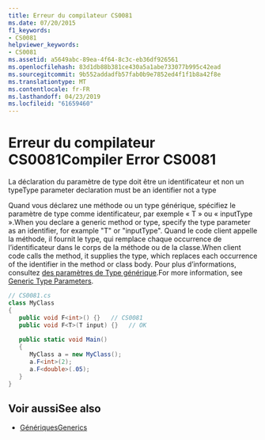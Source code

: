 ```yaml
---
title: Erreur du compilateur CS0081
ms.date: 07/20/2015
f1_keywords:
- CS0081
helpviewer_keywords:
- CS0081
ms.assetid: a5649abc-89ea-4f64-8c3c-eb36df926561
ms.openlocfilehash: 83d1db88b381ce430a5a1abe733077b995c42ead
ms.sourcegitcommit: 9b552addadfb57fab0b9e7852ed4f1f1b8a42f8e
ms.translationtype: MT
ms.contentlocale: fr-FR
ms.lasthandoff: 04/23/2019
ms.locfileid: "61659460"
---
```

# <a name="compiler-error-cs0081"></a><span data-ttu-id="9d606-102">Erreur du compilateur CS0081</span><span class="sxs-lookup"><span data-stu-id="9d606-102">Compiler Error CS0081</span></span>
<span data-ttu-id="9d606-103">La déclaration du paramètre de type doit être un identificateur et non un type</span><span class="sxs-lookup"><span data-stu-id="9d606-103">Type parameter declaration must be an identifier not a type</span></span>  
  
 <span data-ttu-id="9d606-104">Quand vous déclarez une méthode ou un type générique, spécifiez le paramètre de type comme identificateur, par exemple « T » ou « inputType ».</span><span class="sxs-lookup"><span data-stu-id="9d606-104">When you declare a generic method or type, specify the type parameter as an identifier, for example "T" or "inputType".</span></span> <span data-ttu-id="9d606-105">Quand le code client appelle la méthode, il fournit le type, qui remplace chaque occurrence de l’identificateur dans le corps de la méthode ou de la classe.</span><span class="sxs-lookup"><span data-stu-id="9d606-105">When client code calls the method, it supplies the type, which replaces each occurrence of the identifier in the method or class body.</span></span> <span data-ttu-id="9d606-106">Pour plus d’informations, consultez [des paramètres de Type générique](../../csharp/programming-guide/generics/generic-type-parameters.md).</span><span class="sxs-lookup"><span data-stu-id="9d606-106">For more information, see [Generic Type Parameters](../../csharp/programming-guide/generics/generic-type-parameters.md).</span></span>  
  
```csharp  
// CS0081.cs  
class MyClass  
{  
   public void F<int>() {}   // CS0081  
   public void F<T>(T input) {}   // OK  
  
   public static void Main()  
   {  
      MyClass a = new MyClass();  
      a.F<int>(2);  
      a.F<double>(.05);  
   }  
}  
```  
  
## <a name="see-also"></a><span data-ttu-id="9d606-107">Voir aussi</span><span class="sxs-lookup"><span data-stu-id="9d606-107">See also</span></span>

- [<span data-ttu-id="9d606-108">Génériques</span><span class="sxs-lookup"><span data-stu-id="9d606-108">Generics</span></span>](../../csharp/programming-guide/generics/index.md)
